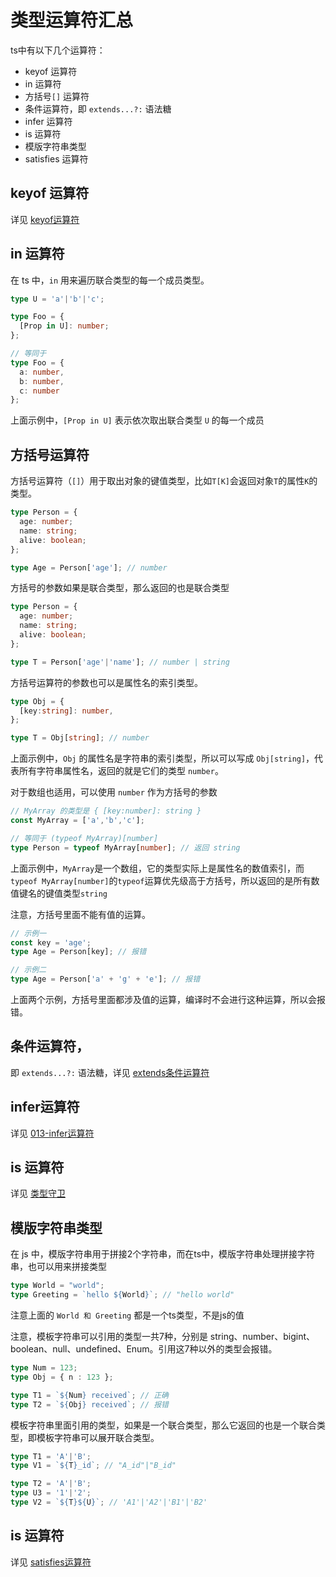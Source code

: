 # 类型运算符汇总

ts中有以下几个运算符：

* keyof 运算符 
* in 运算符
* 方括号`[]` 运算符
* 条件运算符，即 `extends...?:` 语法糖
* infer 运算符
* is 运算符
* 模版字符串类型
* satisfies 运算符

## keyof 运算符

详见 [keyof运算符](./011-keyof运算符.md)

## in 运算符

在 ts 中，`in`  用来遍历联合类型的每一个成员类型。

```ts
type U = 'a'|'b'|'c';

type Foo = {
  [Prop in U]: number;
};

// 等同于
type Foo = {
  a: number,
  b: number,
  c: number
};
```

上面示例中，`[Prop in U]` 表示依次取出联合类型 `U` 的每一个成员

## 方括号运算符

方括号运算符（`[]`）用于取出对象的键值类型，比如`T[K]`会返回对象`T`的属性`K`的类型。

```ts
type Person = {
  age: number;
  name: string;
  alive: boolean;
};

type Age = Person['age']; // number
```

方括号的参数如果是联合类型，那么返回的也是联合类型

```ts
type Person = {
  age: number;
  name: string;
  alive: boolean;
};

type T = Person['age'|'name']; // number | string
```

方括号运算符的参数也可以是属性名的索引类型。

```ts
type Obj = {
  [key:string]: number,
};

type T = Obj[string]; // number
```

上面示例中，`Obj` 的属性名是字符串的索引类型，所以可以写成 `Obj[string]`，代表所有字符串属性名，返回的就是它们的类型 `number`。



对于数组也适用，可以使用 `number` 作为方括号的参数

```ts
// MyArray 的类型是 { [key:number]: string }
const MyArray = ['a','b','c'];

// 等同于 (typeof MyArray)[number]
type Person = typeof MyArray[number]; // 返回 string
```

上面示例中，`MyArray`是一个数组，它的类型实际上是属性名的数值索引，而`typeof MyArray[number]`的`typeof`运算优先级高于方括号，所以返回的是所有数值键名的键值类型`string`



注意，方括号里面不能有值的运算。

```ts
// 示例一
const key = 'age';
type Age = Person[key]; // 报错

// 示例二
type Age = Person['a' + 'g' + 'e']; // 报错
```

上面两个示例，方括号里面都涉及值的运算，编译时不会进行这种运算，所以会报错。

## 条件运算符，

即 `extends...?:` 语法糖，详见 [extends条件运算符](./012-extends条件运算符.md)

## infer运算符

详见 [013-infer运算符](./013-infer运算符.md)

## is 运算符

详见 [类型守卫](./006-类型守卫.md)

## 模版字符串类型

在 js 中，模版字符串用于拼接2个字符串，而在ts中，模版字符串处理拼接字符串，也可以用来拼接类型

```ts
type World = "world";  
type Greeting = `hello ${World}`; // "hello world"
```

注意上面的 `World 和 Greeting` 都是一个ts类型，不是js的值



注意，模板字符串可以引用的类型一共7种，分别是 string、number、bigint、boolean、null、undefined、Enum。引用这7种以外的类型会报错。

```ts
type Num = 123;
type Obj = { n : 123 };

type T1 = `${Num} received`; // 正确
type T2 = `${Obj} received`; // 报错
```



模板字符串里面引用的类型，如果是一个联合类型，那么它返回的也是一个联合类型，即模板字符串可以展开联合类型。

```ts
type T1 = 'A'|'B';
type V1 = `${T}_id`; // "A_id"|"B_id"

type T2 = 'A'|'B';
type U3 = '1'|'2';
type V2 = `${T}${U}`; // 'A1'|'A2'|'B1'|'B2'
```

## is 运算符

详见 [satisfies运算符](./014-satisfies运算符.md)